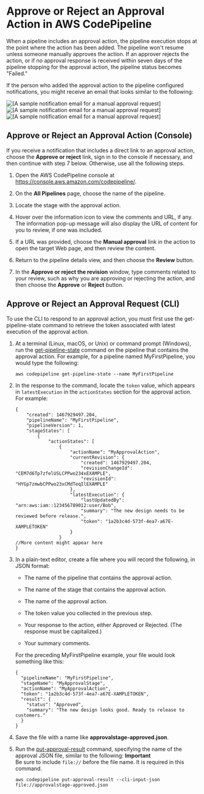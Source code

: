 # Approve or Reject an Approval Action in AWS CodePipeline<a name="approvals-approve-or-reject"></a>

When a pipeline includes an approval action, the pipeline execution stops at the point where the action has been added\. The pipeline won't resume unless someone manually approves the action\. If an approver rejects the action, or if no approval response is received within seven days of the pipeline stopping for the approval action, the pipeline status becomes "Failed\."

If the person who added the approval action to the pipeline configured notifications, you might receive an email that looks similar to the following:

![\[A sample notification email for a manual approval request\]](http://docs.aws.amazon.com/codepipeline/latest/userguide/images/approvals-email-example.png)![\[A sample notification email for a manual approval request\]](http://docs.aws.amazon.com/codepipeline/latest/userguide/)![\[A sample notification email for a manual approval request\]](http://docs.aws.amazon.com/codepipeline/latest/userguide/)

## Approve or Reject an Approval Action \(Console\)<a name="approvals-approve-or-reject-console"></a>

If you receive a notification that includes a direct link to an approval action, choose the **Approve or reject** link, sign in to the console if necessary, and then continue with step 7 below\. Otherwise, use all the following steps\.

1. Open the AWS CodePipeline console at [https://console\.aws\.amazon\.com/codepipeline/](https://console.aws.amazon.com/codepipeline/)\.

1. On the **All Pipelines** page, choose the name of the pipeline\.

1. Locate the stage with the approval action\.

1. Hover over the information icon to view the comments and URL, if any\. The information pop\-up message will also display the URL of content for you to review, if one was included\. 

1. If a URL was provided, choose the **Manual approval** link in the action to open the target Web page, and then review the content\.

1. Return to the pipeline details view, and then choose the **Review** button\.

1. In the **Approve or reject the revision** window, type comments related to your review, such as why you are approving or rejecting the action, and then choose the **Approve** or **Reject** button\.

## Approve or Reject an Approval Request \(CLI\)<a name="approvals-approve-or-reject-cli"></a>

To use the CLI to respond to an approval action, you must first use the get\-pipeline\-state command to retrieve the token associated with latest execution of the approval action\. 

1. At a terminal \(Linux, macOS, or Unix\) or command prompt \(Windows\), run the [get\-pipeline\-state](http://docs.aws.amazon.com/cli/latest/reference/codepipeline/get-pipeline-state.html) command on the pipeline that contains the approval action\. For example, for a pipeline named MyFirstPipeline, you would type the following:

   ```
   aws codepipeline get-pipeline-state --name MyFirstPipeline
   ```

1. In the response to the command, locate the `token` value, which appears in `latestExecution` in the `actionStates` section for the approval action\. For example:

   ```
   {
       "created": 1467929497.204,
       "pipelineName": "MyFirstPipeline",
       "pipelineVersion": 1,
       "stageStates": [
           {
               "actionStates": [
                   {
                       "actionName": "MyApprovalAction",
                       "currentRevision": {
                           "created": 1467929497.204,
                           "revisionChangeId": "CEM7d6Tp7zfelUSLCPPwo234xEXAMPLE",
                           "revisionId": "HYGp7zmwbCPPwo23xCMdTeqIlEXAMPLE"
                       },
                       "latestExecution": {
                           "lastUpdatedBy": "arn:aws:iam::123456789012:user/Bob",
                           "summary": "The new design needs to be reviewed before release.",
                           "token": "1a2b3c4d-573f-4ea7-a67E-XAMPLETOKEN"
                       }
                   }
   //More content might appear here
   }
   ```

1. In a plain\-text editor, create a file where you will record the following, in JSON format:

   + The name of the pipeline that contains the approval action\.

   + The name of the stage that contains the approval action\.

   + The name of the approval action\.

   + The token value you collected in the previous step\.

   + Your response to the action, either Approved or Rejected\. \(The response must be capitalized\.\)

   + Your summary comments\.

   For the preceding MyFirstPipeline example, your file would look something like this:

   ```
   {
     "pipelineName": "MyFirstPipeline",
     "stageName": "MyApprovalStage",
     "actionName": "MyApprovalAction",
     "token": "1a2b3c4d-573f-4ea7-a67E-XAMPLETOKEN",
     "result": {
       "status": "Approved",
       "summary": "The new design looks good. Ready to release to customers."
     }
   }
   ```

1. Save the file with a name like **approvalstage\-approved\.json**\.

1. Run the [put\-approval\-result](http://docs.aws.amazon.com/cli/latest/reference/codepipeline/put-approval-result.html) command, specifying the name of the approval JSON file, similar to the following:
**Important**  
Be sure to include `file://` before the file name\. It is required in this command\.

   ```
   aws codepipeline put-approval-result --cli-input-json file://approvalstage-approved.json
   ```